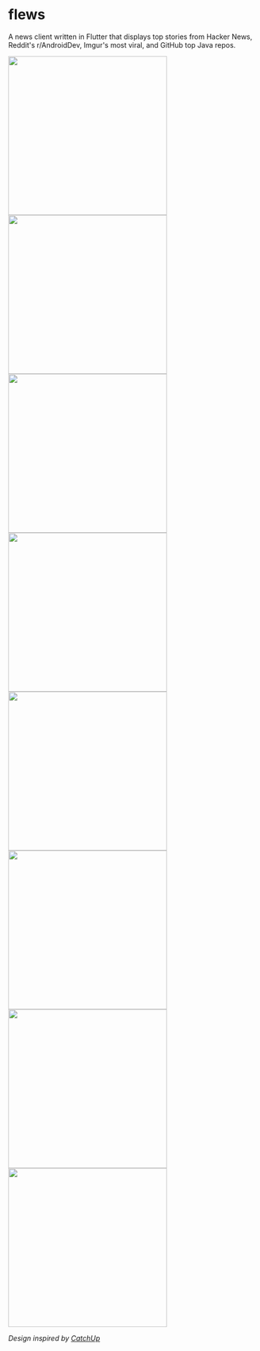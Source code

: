 # flews
A news client written in Flutter that displays top stories from Hacker News, Reddit's r/AndroidDev, Imgur's most viral, and GitHub top Java repos.

<img src="images/artwork/flews-android-hn.png" width="320"> <img src="images/artwork/flews-ios-hn.png" width="320">
<img src="images/artwork/flews-android-reddit.png" width="320"> <img src="images/artwork/flews-ios-reddit.png" width="320">
<img src="images/artwork/flews-android-imgur.png" width="320"> <img src="images/artwork/flews-ios-imgur.png" width="320">
<img src="images/artwork/flews-android-gh.png" width="320"> <img src="images/artwork/flews-ios-gh.png" width="320">

*Design inspired by [CatchUp](https://github.com/hzsweers/CatchUp)*
